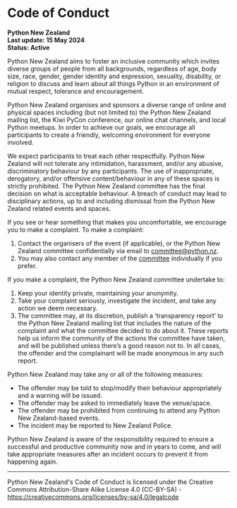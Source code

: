 # **Code of Conduct**

**Python New Zealand<br> Last update: 15 May 2024<br> Status: Active**

Python New Zealand aims to foster an inclusive community which invites diverse groups of
people from all backgrounds, regardless of age, body size, race, gender, gender identity
and expression, sexuality, disability, or religion to discuss and learn about all things
Python in an environment of mutual respect, tolerance and encouragement.

Python New Zealand organises and sponsors a diverse range of online and physical spaces
including (but not limited to) the Python New Zealand mailing list, the Kiwi PyCon
conference, our online chat channels, and local Python meetups. In order to achieve our
goals, we encourage all participants to create a friendly, welcoming environment for
everyone involved.

We expect participants to treat each other respectfully. Python New Zealand will not
tolerate any intimidation, harassment, and/or any abusive, discriminatory behaviour by
any participants. The use of inappropriate, derogatory, and/or offensive
content/behaviour in any of these spaces is strictly prohibited. The Python New Zealand
committee has the final decision on what is acceptable behaviour. A breach of conduct
may lead to disciplinary actions, up to and including dismissal from the Python New
Zealand related events and spaces.

If you see or hear something that makes you uncomfortable, we encourage you to make a
complaint. To make a complaint:

1. Contact the organisers of the event (if applicable), or the Python New Zealand
   committee confidentially via email to
   [committee@python.nz](mailto:committee@python.nz).
2. You may also contact any member of the [committee](https://python.nz/committee)
   individually if you prefer.

If you make a complaint, the Python New Zealand committee undertake to:

1. Keep your identity private, maintaining your anonymity.
2. Take your complaint seriously, investigate the incident, and take any action we deem
   necessary.
3. The committee may, at its discretion, publish a ‘transparency report’ to the Python
   New Zealand mailing list that includes the nature of the complaint and what the
   committee decided to do about it. These reports help us inform the community of the
   actions the committee have taken, and will be published unless there’s a good reason
   not to. In all cases, the offender and the complainant will be made anonymous in any
   such report.

Python New Zealand may take any or all of the following measures:

- The offender may be told to stop/modify their behaviour appropriately and a warning
  will be issued.
- The offender may be asked to immediately leave the venue/space.
- The offender may be prohibited from continuing to attend any Python New Zealand-based
  events.
- The incident may be reported to New Zealand Police.

Python New Zealand is aware of the responsibility required to ensure a successful and
productive community now and in years to come, and will take appropriate measures after
an incident occurs to prevent it from happening again.

---

Python New Zealand's Code of Conduct is licensed under the Creative Commons
Attribution-Share Alike License 4.0 (CC-BY-SA) -
https://creativecommons.org/licenses/by-sa/4.0/legalcode
